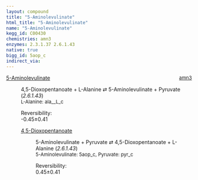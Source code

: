 ```yaml
---
layout: compound
title: "5-Aminolevulinate"
html_title: "5-Aminolevulinate"
name: "5-Aminolevulinate"
kegg_id: C00430
chemistries: amn3
enzymes: 2.3.1.37 2.6.1.43
native: true
bigg_id: 5aop_c
indirect_via:
---
```

<dl><dt class="rs-product"><a class="link-dark" data-bs-html="true" data-bs-title="KEGG: C00430" data-bs-toggle="tooltip" href="{{ site.url }}{{ site.baseurl }}/compounds/C00430">5-Aminolevulinate</a><span style="float: right; max-width: 40%"><a class="link-dark opacity-50" href="{{ site.url }}{{ site.baseurl }}/chemistries/amn3" style="font-size: small; word-wrap: anywhere;">amn3</a></span></dt><dd><p>4,5-Dioxopentanoate + L-Alanine ⇄ 5-Aminolevulinate + Pyruvate (<i>2.6.1.43</i>)<br/><span style="font-size: small;"><span data-bs-html="true" data-bs-title="KEGG: C00041" data-bs-toggle="tooltip">L-Alanine</span>: ala__L_c</span><br/><div class="reversibility_info">Reversibility: <div class="progress" style="flex-direction: row-reverse;"><div aria-valuemax="10" aria-valuemin="0" aria-valuenow="-0.4480305021739868" class="progress-bar bg-success" role="progressbar" style="width: 4.48%"></div><div aria-valuemax="10" aria-valuemin="0" aria-valuenow="-0.4480305021739868" class="progress-bar bg-warning" role="progressbar" style="width: 4.09%"></div></div><span>-0.45±0.41</span><div class="progress"><div aria-valuemax="10" aria-valuemin="0" aria-valuenow="-0.4480305021739868" class="progress-bar bg-danger" role="progressbar" style="width: 0%"></div></div></div></p><dl><dt><a class="link-dark" data-bs-html="true" data-bs-title="KEGG: C02800" data-bs-toggle="tooltip" href="{{ site.url }}{{ site.baseurl }}/compounds/C02800">4,5-Dioxopentanoate</a><span style="float: right; max-width: 40%"><a class="link-dark opacity-50" href="{{ site.url }}{{ site.baseurl }}/chemistries/None" style="font-size: small; word-wrap: anywhere;"></a></span></dt><dd><p>5-Aminolevulinate + Pyruvate ⇄ 4,5-Dioxopentanoate + L-Alanine (<i>2.6.1.43</i>)<br/><span style="font-size: small;"><span data-bs-html="true" data-bs-title="KEGG: C00430" data-bs-toggle="tooltip">5-Aminolevulinate</span>: 5aop_c, <span data-bs-html="true" data-bs-title="KEGG: C00022" data-bs-toggle="tooltip">Pyruvate</span>: pyr_c</span><br/><div class="reversibility_info">Reversibility: <div class="progress"><div aria-valuemax="100" aria-valuemin="0" aria-valuenow="0" class="progress-bar bg-success" role="progressbar" style="width: 0%"></div></div><span>0.45±0.41</span><div class="progress"><div aria-valuemax="10" aria-valuemin="0" aria-valuenow="0.44803050217398105" class="progress-bar bg-danger" role="progressbar" style="width: 4.48%"></div><div aria-valuemax="10" aria-valuemin="0" aria-valuenow="0.44803050217398105" class="progress-bar bg-warning" role="progressbar" style="width: 4.09%"></div></div></div></p><dl></dl></dd></dl></dd></dl>